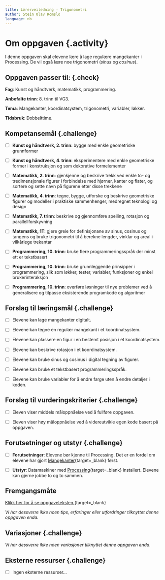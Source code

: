 ```yaml
---
title: Lærerveiledning - Trigonometri
author: Stein Olav Romslo
language: nb
---
```



# Om oppgaven {.activity}

I denne oppgaven skal elevene lære å lage regulære mangekanter i Processing. De
vil også lære noe trigonometri (_sinus_ og _cosinus_).

## Oppgaven passer til: {.check}

__Fag__: Kunst og håndtverk, matematikk, programmering.

__Anbefalte trinn__: 8. trinn til VG3.

__Tema__: Mangekanter, koordinatsystem, trigonometri, variabler, løkker.

__Tidsbruk__: Dobbelttime.

## Kompetansemål {.challenge}

- [ ] __Kunst og håndtverk, 2. trinn__: bygge med enkle geometriske grunnformer

- [ ] __Kunst og håndtverk, 4. trinn__: eksperimentere med enkle geometriske
  former i konstruksjon og som dekorative formelementer

- [ ] __Matematikk, 2. trinn__: gjenkjenne og beskrive trekk ved enkle to- og
  tredimensjonale figurer i forbindelse med hjørner, kanter og flater, og
  sortere og sette navn på figurene etter disse trekkene

- [ ] __Matematikk, 4. trinn__: tegne, bygge, utforske og beskrive geometriske
  figurer og modeller i praktiske sammenhenger, medregnet teknologi og design

- [ ] __Matematikk, 7. trinn__: beskrive og gjennomføre speiling, rotasjon og
  parallellforskyvning

- [ ] __Matematikk, 1T__: gjere greie for definisjonane av sinus, cosinus og
  tangens og bruke trigonometri til å berekne lengder, vinklar og areal i
  vilkårlege trekantar

- [ ] __Programmering, 10. trinn__: bruke flere programmeringsspråk der minst
  ett er tekstbasert

- [ ] __Programmering, 10. trinn__: bruke grunnleggende prinsipper i
  programmering, slik som løkker, tester, variabler, funksjoner og enkel
  brukerinteraksjon

- [ ] __Programmering, 10. trinn__: overføre løsninger til nye problemer ved å
  generalisere og tilpasse eksisterende programkode og algoritmer

## Forslag til læringsmål {.challenge}

- [ ] Elevene kan lage mangekanter digitalt.

- [ ] Elevene kan tegne en regulær mangekant i et koordinatsystem.

- [ ] Elevene kan plassere en figur i en bestemt posisjon i et koordinatsystem.

- [ ] Elevene kan beskrive rotasjon i et koordinatsystem.

- [ ] Elevene kan bruke sinus og cosinus i digital tegning av figurer.

- [ ] Elevene kan bruke et tekstbasert programmeringsspråk.

- [ ] Elevene kan bruke variabler for å endre farge uten å endre detaljer i
  koden.

## Forslag til vurderingskriterier {.challenge}

- [ ] Eleven viser middels måloppnåelse ved å fullføre oppgaven.

- [ ] Eleven viser høy måloppnåelse ved å videreutvikle egen kode basert på
  oppgaven.

## Forutsetninger og utstyr {.challenge}

- [ ] __Forutsetninger__: Elevene bør kjenne til Processing. Det er en fordel om
  elevene har gjort
  [Mangekanter](../mangekanter/mangekanter.html){target=_blank} først.

- [ ] __Utstyr__: Datamaskiner med
  [Processing](https://www.processing.org/download/){target=_blank} installert.
  Elevene kan gjerne jobbe to og to sammen.

## Fremgangsmåte

[Klikk her for å se
oppgaveteksten.](../trigonometri/trigonometri.html){target=_blank}

_Vi har dessverre ikke noen tips, erfaringer eller utfordringer tilknyttet denne
oppgaven enda._

## Variasjoner {.challenge}

_Vi har dessverre ikke noen variasjoner tilknyttet denne oppgaven enda._

## Eksterne ressurser {.challenge}

- [ ] Ingen eksterne ressurser...
